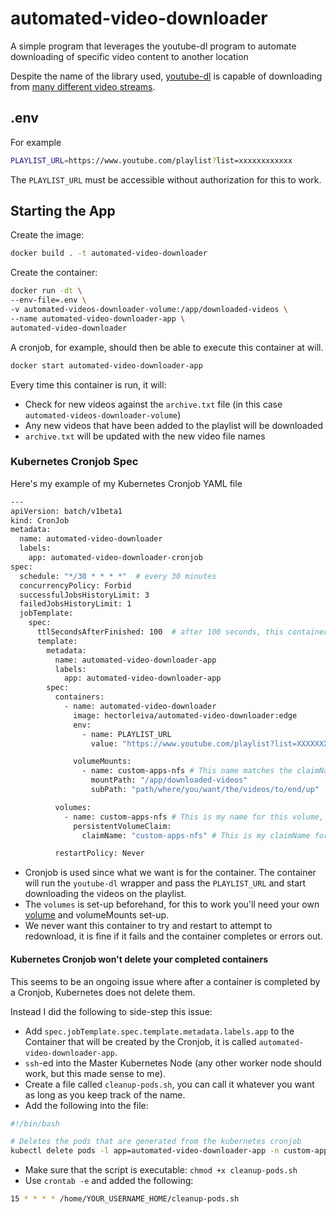 # automated-video-downloader
A simple program that leverages the youtube-dl program to automate downloading of specific video content to another location

Despite the name of the library used, [youtube-dl](https://youtube-dl.org/) is capable of downloading from [many different video streams](https://ytdl-org.github.io/youtube-dl/supportedsites.html).

## .env
For example
```bash
PLAYLIST_URL=https://www.youtube.com/playlist?list=xxxxxxxxxxxx
```

The `PLAYLIST_URL` must be accessible without authorization for this to work.


## Starting the App

Create the image:
```bash
docker build . -t automated-video-downloader
```

Create the container:
```bash
docker run -dt \
--env-file=.env \
-v automated-videos-downloader-volume:/app/downloaded-videos \
--name automated-video-downloader-app \
automated-video-downloader
```

A cronjob, for example, should then be able to execute this container at will.
```bash
docker start automated-video-downloader-app
```

Every time this container is run, it will:
- Check for new videos  against the `archive.txt` file (in this case `automated-videos-downloader-volume`)
- Any new videos that have been added to the playlist will be downloaded
- `archive.txt` will be updated with the new video file names


### Kubernetes Cronjob Spec

Here's my example of my Kubernetes Cronjob YAML file 

```bash
---
apiVersion: batch/v1beta1
kind: CronJob
metadata:
  name: automated-video-downloader
  labels:
    app: automated-video-downloader-cronjob
spec:
  schedule: "*/30 * * * *"  # every 30 minutes
  concurrencyPolicy: Forbid
  successfulJobsHistoryLimit: 3
  failedJobsHistoryLimit: 1
  jobTemplate:
    spec:
      ttlSecondsAfterFinished: 100  # after 100 seconds, this container should be terminated
      template:
        metadata:
          name: automated-video-downloader-app
          labels:
            app: automated-video-downloader-app
        spec:
          containers:
            - name: automated-video-downloader
              image: hectorleiva/automated-video-downloader:edge
              env:
                - name: PLAYLIST_URL
                  value: "https://www.youtube.com/playlist?list=XXXXXXXXXXXXXXXX"

              volumeMounts:
                - name: custom-apps-nfs # This name matches the claimName, but you can call it whatever you want as long as it matches the claimName.
                  mountPath: "/app/downloaded-videos"
                  subPath: "path/where/you/want/the/videos/to/end/up"

          volumes:
            - name: custom-apps-nfs # This is my name for this volume, you can call it whatever you want
              persistentVolumeClaim:
                claimName: "custom-apps-nfs" # This is my claimName for this volume, you can call it whatever you want

          restartPolicy: Never
```

* Cronjob is used since what we want is for the container. The container will run the `youtube-dl` wrapper and pass the `PLAYLIST_URL` and start downloading the videos on the playlist.
* The `volumes` is set-up beforehand, for this to work you'll need your own [volume](https://kubernetes.io/docs/concepts/storage/volumes/) and volumeMounts set-up.
* We never want this container to try and restart to attempt to redownload, it is fine if it fails and the container completes or errors out.

#### Kubernetes Cronjob won't delete your completed containers

This seems to be an ongoing issue where after a container is completed by a Cronjob, Kubernetes does not delete them.

Instead I did the following to side-step this issue:

* Add `spec.jobTemplate.spec.template.metadata.labels.app` to the Container that will be created by the Cronjob, it is called `automated-video-downloader-app`.
* `ssh`-ed into the Master Kubernetes Node (any other worker node should work, but this made sense to me).
* Create a file called `cleanup-pods.sh`, you can call it whatever you want as long as you keep track of the name.
* Add the following into the file:
```bash
#!/bin/bash

# Deletes the pods that are generated from the kubernetes cronjob
kubectl delete pods -l app=automated-video-downloader-app -n custom-apps
```
* Make sure that the script is executable: `chmod +x cleanup-pods.sh`
* Use `crontab -e` and added the following:
```bash
15 * * * * /home/YOUR_USERNAME_HOME/cleanup-pods.sh
```

